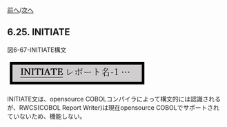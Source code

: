 <!--navi start-->
[前へ](6-24.md)/[次へ](6-26.md)
<!--navi end-->
## 6.25. INITIATE

図6-67-INITIATE構文

![alt text](Image/6-67-Initiate.png)

INITIATE文は、opensource COBOLコンパイラによって構文的には認識されるが、RWCS(COBOL Report Writer)は現在opensource COBOLでサポートされていないため、機能しない。
